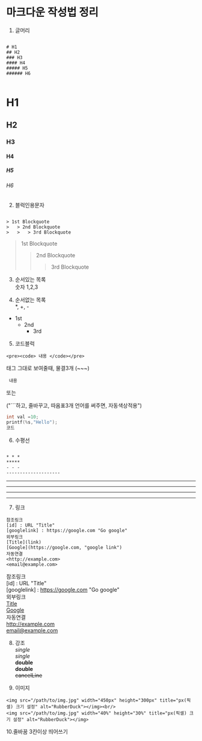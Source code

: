 # 마크다운 작성법 정리
1. 글머리
<pre><code> 
# H1
## H2
### H3
#### H4
##### H5
###### H6
 </code></pre>
# H1
## H2
### H3
#### H4
##### H5
###### H6

2. 블럭인용문자
<pre><code>
> 1st Blockquote
>   > 2nd Blockquote
>   >   > 3rd Blockquote
</code></pre>

> 1st Blockquote
>   > 2nd Blockquote
>   >   > 3rd Blockquote

3. 순서있는 목록   
숫자 1,2,3

4. 순서없는 목록   
*, +, -
* 1st
  + 2nd
    - 3rd


5. 코드블럭
~~~
<pre><code> 내용 </code></pre>
~~~
태그 그대로 보여줄때, 물결3개 (~~~)
<pre><code> 내용 </code></pre>

또는 

("```하고, 줄바꾸고, 따옴표3개 언어를 써주면, 자동색상적용")   
```c
int val =10;
printf(%s,"Hello");
코드
```

6. 수평선
<pre><code>
* * *
*****
- - - 
--------------------
</code></pre>
* * *
*****
- - - 
--------------------

7. 링크
~~~
참조링크
[id] : URL "Title"
[googlelink] : https://google.com "Go google"
외부링크
[Title](link)
[Google](https://google.com, "google link")
자동연결
<http://example.com>
<email@example.com>
~~~
참조링크   
[id] : URL "Title"   
[googlelink] : https://google.com "Go google"    
외부링크   
[Title](link)   
[Google](https://google.com, "google link")   
자동연결   
<http://example.com>   
<email@example.com>   

8. 강조   
*single*   
_single_   
**double**   
__double__   
~~cancelLine~~   

9. 이미지   
~~~
<img src="/path/to/img.jpg" width="450px" height="300px" title="px(픽셀) 크기 설정" alt="RubberDuck"></img><br/>
<img src="/path/to/img.jpg" width="40%" height="30%" title="px(픽셀) 크기 설정" alt="RubberDuck"></img>
~~~


10.줄바꿈 3칸이상 띄어쓰기




